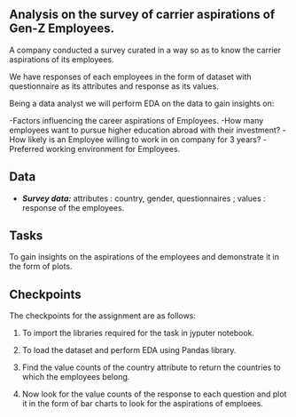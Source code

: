 ## Analysis on the survey of carrier aspirations of Gen-Z Employees.

A company conducted a survey curated in a way so as to know the carrier aspirations of its employees. 

We have responses of each employees in the form of dataset with questionnaire as its attributes and response as its values.

Being a data analyst we will perform EDA on the data to gain insights on:

-Factors influencing the career aspirations of Employees.
-How many employees want to pursue higher education abroad with their investment?
-How likely is an Employee willing to work in on company for 3 years?
-Preferred working environment for Employees.


## Data

- ***Survey data:***  attributes : country, gender, questionnaires ; values : response of the employees.

## Tasks

To gain insights on the aspirations of the employees and demonstrate it in the form of plots.

## Checkpoints

The checkpoints for the assignment are as follows:

1. To import the libraries required for the task in jyputer notebook. 

2. To load the dataset and perform EDA using Pandas library.
  
3. Find the value counts of the country attribute to return the countries to which the employees belong.

4. Now look for the value counts of the response to each question and plot it in the form of bar charts to look for the aspirations of emploees.
